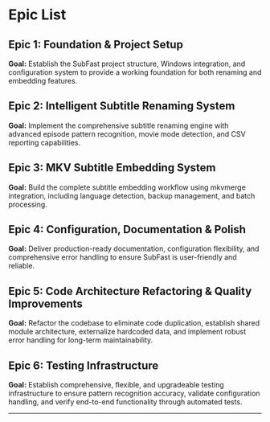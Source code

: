 # Epic List

## Epic 1: Foundation & Project Setup
**Goal:** Establish the SubFast project structure, Windows integration, and configuration system to provide a working foundation for both renaming and embedding features.

## Epic 2: Intelligent Subtitle Renaming System
**Goal:** Implement the comprehensive subtitle renaming engine with advanced episode pattern recognition, movie mode detection, and CSV reporting capabilities.

## Epic 3: MKV Subtitle Embedding System
**Goal:** Build the complete subtitle embedding workflow using mkvmerge integration, including language detection, backup management, and batch processing.

## Epic 4: Configuration, Documentation & Polish
**Goal:** Deliver production-ready documentation, configuration flexibility, and comprehensive error handling to ensure SubFast is user-friendly and reliable.

## Epic 5: Code Architecture Refactoring & Quality Improvements
**Goal:** Refactor the codebase to eliminate code duplication, establish shared module architecture, externalize hardcoded data, and implement robust error handling for long-term maintainability.

## Epic 6: Testing Infrastructure
**Goal:** Establish comprehensive, flexible, and upgradeable testing infrastructure to ensure pattern recognition accuracy, validate configuration handling, and verify end-to-end functionality through automated tests.

---
